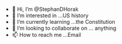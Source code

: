 - 👋 Hi, I’m @StephanDHorak
- 👀 I’m interested in ...US history
- 🌱 I’m currently learning ...the Constitution
- 💞️ I’m looking to collaborate on ... anything
- 📫 How to reach me ...Email

<!---
StephanDHorak/StephanDHorak is a ✨ special ✨ repository because its `README.md` (this file) appears on your GitHub profile.
You can click the Preview link to take a look at your changes.
--->
